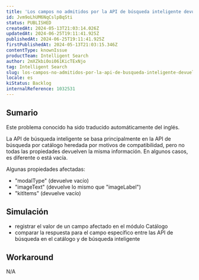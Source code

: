 ```yaml
---
title: 'Los campos no admitidos por la API de búsqueda inteligente devuelven datos erróneos o vacíos'
id: Jvm9oLhUM6NqCslpBqSti
status: PUBLISHED
createdAt: 2024-05-13T21:03:14.026Z
updatedAt: 2024-06-25T19:11:41.925Z
publishedAt: 2024-06-25T19:11:41.925Z
firstPublishedAt: 2024-05-13T21:03:15.346Z
contentType: knownIssue
productTeam: Intelligent Search
author: 2mXZkbi0oi061KicTExNjo
tag: Intelligent Search
slug: los-campos-no-admitidos-por-la-api-de-busqueda-inteligente-devuelven-datos-erroneos-o-vacios
locale: es
kiStatus: Backlog
internalReference: 1032531
---
```


## Sumario

<div class="alert alert-info">
  <p>Este problema conocido ha sido traducido automáticamente del inglés.</p>
</div>


La API de búsqueda inteligente se basa principalmente en la API de búsqueda por catálogo heredada por motivos de compatibilidad, pero no todas las propiedades devuelven la misma información. En algunos casos, es diferente o está vacía.

Algunas propiedades afectadas:

- "modalType" (devuelve vacío)
- "imageText" (devuelve lo mismo que "imageLabel")
- "kitItems" (devuelve vacío)


##

## Simulación



- registrar el valor de un campo afectado en el módulo Catálogo
- comparar la respuesta para el campo específico entre las API de búsqueda en el catálogo y de búsqueda inteligente



## Workaround


N/A




